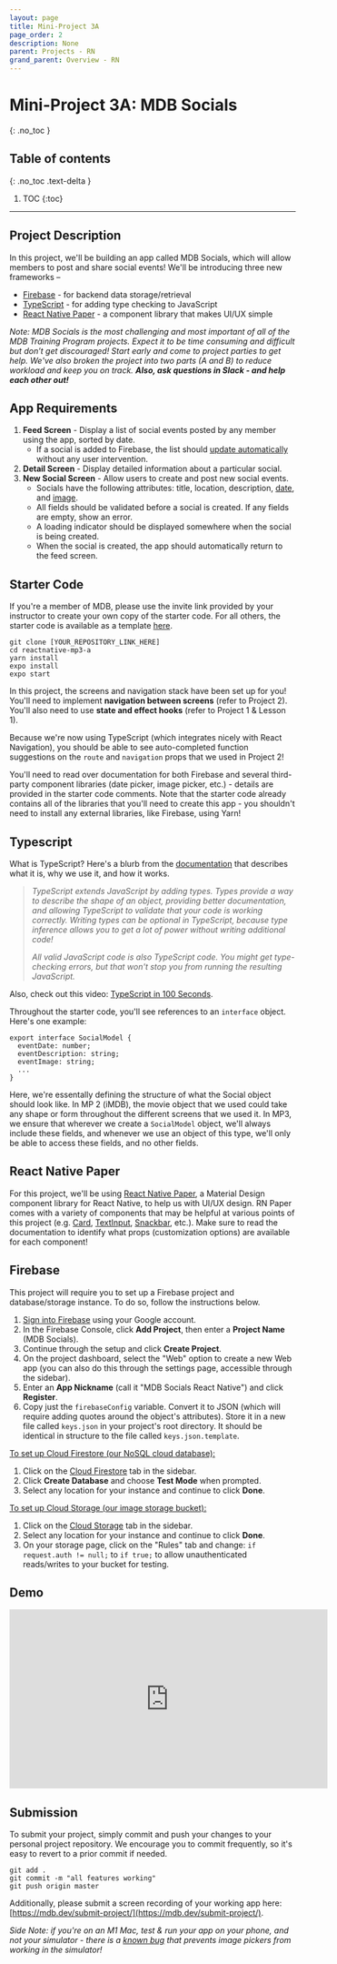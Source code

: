 ```yaml
---
layout: page
title: Mini-Project 3A
page_order: 2
description: None
parent: Projects - RN
grand_parent: Overview - RN
---
```


# Mini-Project 3A: MDB Socials
{: .no_toc }

## Table of contents
{: .no_toc .text-delta }

1. TOC
{:toc}

---

## Project Description

In this project, we'll be building an app called MDB Socials, which will allow members to post and share social events! We'll be introducing three new frameworks –

- [Firebase](https://firebase.google.com) - for backend data storage/retrieval
- [TypeScript](https://www.typescriptlang.org) - for adding type checking to JavaScript
- [React Native Paper](https://callstack.github.io/react-native-paper/) - a component library that makes UI/UX simple

*Note: MDB Socials is the most challenging and most important of all of the MDB Training Program projects. Expect it to be time consuming and difficult but don’t get discouraged! Start early and come to project parties to get help. We've also broken the project into two parts (A and B) to reduce workload and keep you on track. **Also, ask questions in Slack - and help each other out!***

## App Requirements

1. **Feed Screen** - Display a list of social events posted by any member using the app, sorted by date.
    - If a social is added to Firebase, the list should [update automatically](https://firebase.google.com/docs/firestore/query-data/listen) without any user intervention.
2. **Detail Screen** - Display detailed information about a particular social.
3. **New Social Screen** - Allow users to create and post new social events.
    - Socials have the following attributes: title, location, description, [date](https://github.com/mmazzarolo/react-native-modal-datetime-picker), and [image](https://docs.expo.io/versions/latest/sdk/imagepicker/).
    - All fields should be validated before a social is created. If any fields are empty, show an error.
    - A loading indicator should be displayed somewhere when the social is being created.
    - When the social is created, the app should automatically return to the feed screen.

## Starter Code

If you're a member of MDB, please use the invite link provided by your instructor to create your own copy of the starter code. For all others, the starter code is available as a template [here](https://github.com/mdbdev/reactnative-mp3-a).

```
git clone [YOUR_REPOSITORY_LINK_HERE]
cd reactnative-mp3-a
yarn install
expo install
expo start
```

In this project, the screens and navigation stack have been set up for you! You'll need to implement **navigation between screens** (refer to Project 2). You'll also need to use **state and effect hooks** (refer to Project 1 & Lesson 1). 

Because we're now using TypeScript (which integrates nicely with React Navigation), you should be able to see auto-completed function suggestions on the `route` and `navigation` props that we used in Project 2!

You'll need to read over documentation for both Firebase and several third-party component libraries (date picker, image picker, etc.) - details are provided in the starter code comments. Note that the starter code already contains all of the libraries that you'll need to create this app - you shouldn't need to install any external libraries, like Firebase, using Yarn!

## Typescript

What is TypeScript? Here's a blurb from the [documentation](https://www.typescriptlang.org) that describes what it is, why we use it, and how it works.

> *TypeScript extends JavaScript by adding types. Types provide a way to describe the shape of an object, providing better documentation, and allowing TypeScript to validate that your code is working correctly. Writing types can be optional in TypeScript, because type inference allows you to get a lot of power without writing additional code!*
>
> *All valid JavaScript code is also TypeScript code. You might get type-checking errors, but that won't stop you from running the resulting JavaScript.*

Also, check out this video: [TypeScript in 100 Seconds](https://youtu.be/zQnBQ4tB3ZA).

Throughout the starter code, you'll see references to an `interface` object. Here's one example:

```
export interface SocialModel {
  eventDate: number;
  eventDescription: string;
  eventImage: string;
  ...
}
```

Here, we're essentally defining the structure of what the Social object should look like. In MP 2 (iMDB), the movie object that we used could take any shape or form throughout the different screens that we used it. In MP3, we ensure that wherever we create a `SocialModel` object, we'll always include these fields, and whenever we use an object of this type, we'll only be able to access these fields, and no other fields. 

## React Native Paper

For this project, we'll be using [React Native Paper](https://callstack.github.io/react-native-paper/), a Material Design component library for React Native, to help us with UI/UX design. RN Paper comes with a variety of components that may be helpful at various points of this project (e.g. [Card](https://callstack.github.io/react-native-paper/card.html), [TextInput](https://callstack.github.io/react-native-paper/text-input.html), [Snackbar](https://callstack.github.io/react-native-paper/snackbar.html), etc.). Make sure to read the documentation to identify what props (customization options) are available for each component!

## Firebase

This project will require you to set up a Firebase project and database/storage instance. To do so, follow the instructions below.

1. [Sign into Firebase](https://console.firebase.google.com) using your Google account.
2. In the Firebase Console, click **Add Project**, then enter a **Project Name** (MDB Socials).
3. Continue through the setup and click **Create Project**.
4. On the project dashboard, select the "Web" option to create a new Web app (you can also do this through the settings page, accessible through the sidebar).
5. Enter an **App Nickname** (call it "MDB Socials React Native") and click **Register**.
6. Copy just the `firebaseConfig` variable. Convert it to JSON (which will require adding quotes around the object's attributes). Store it in a new file called `keys.json` in your project's root directory. It should be identical in structure to the file called `keys.json.template`.

<u>To set up Cloud Firestore (our NoSQL cloud database):</u>

1. Click on the [Cloud Firestore](https://console.firebase.google.com/project/_/firestore) tab in the sidebar.
2. Click **Create Database** and choose **Test Mode** when prompted.
3. Select any location for your instance and continue to click **Done**.

<u>To set up Cloud Storage (our image storage bucket):</u>

1. Click on the [Cloud Storage](https://console.firebase.google.com/project/_/storage) tab in the sidebar.
2. Select any location for your instance and continue to click **Done**.
3. On your storage page, click on the "Rules" tab and change:
    `if request.auth != null;` to `if true;` to allow unauthenticated reads/writes to your bucket for testing.

## Demo

<iframe width="560" height="315" src="https://www.youtube.com/embed/80_w_NeuZEs" frameborder="0" allow="accelerometer; clipboard-write; encrypted-media; gyroscope; picture-in-picture" allowfullscreen></iframe>

## Submission

To submit your project, simply commit and push your changes to your personal project repository. We encourage you to commit frequently, so it's easy to revert to a prior commit if needed.

```
git add .
git commit -m "all features working"
git push origin master
```

Additionally, please submit a screen recording of your working app here: [https://mdb.dev/submit-project/](https://mdb.dev/submit-project/).

*Side Note: if you're on an M1 Mac, test & run your app on your phone, and not your simulator - there is a [known bug](https://github.com/expo/expo/issues/11291) that prevents image pickers from working in the simulator!*